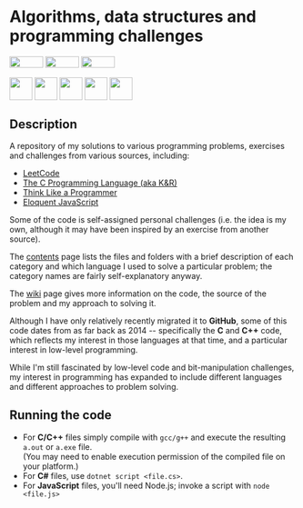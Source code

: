 # Algorithms, data structures and programming challenges

<div align="left">
<img style="vertical-align: middle; height: 20px; width: 59px;" src="https://img.shields.io/badge/-Linux-grey?logo=linux" />
<img style="vertical-align: middle; height: 20px; width: 59px;" src="https://img.shields.io/badge/-macOS-black?logo=apple" />
<img style="vertical-align: middle; height: 20px; width: 59px;" src="https://img.shields.io/badge/-Windows-red" /><br><br>
<img style="vertical-align: middle; height: 40px; width: 40px;" src="https://cdn.jsdelivr.net/gh/devicons/devicon@latest/icons/c/c-original.svg" />
<img style="vertical-align: middle; height: 40px; width: 40px;" src="https://cdn.jsdelivr.net/gh/devicons/devicon@latest/icons/cplusplus/cplusplus-original.svg" />
<img style="vertical-align: middle; height: 40px; width: 40px;" src="https://cdn.jsdelivr.net/gh/devicons/devicon@latest/icons/csharp/csharp-original.svg" />
<img style="vertical-align: middle; height: 40px; width: 40px;" src="https://cdn.jsdelivr.net/gh/devicons/devicon@latest/icons/javascript/javascript-original.svg" />
<img style="vertical-align: middle; height: 40px; width: 40px;" src="https://cdn.jsdelivr.net/gh/devicons/devicon@latest/icons/python/python-original.svg" />
</div>

## Description

A repository of my solutions to various programming problems, exercises and challenges from various sources, including:  

* [LeetCode](https://leetcode.com/)
* [The C Programming Language (aka K&R)](https://en.wikipedia.org/wiki/The_C_Programming_Language)  
* [Think Like a Programmer](https://nostarch.com/thinklikeaprogrammer)  
* [Eloquent JavaScript](https://eloquentjavascript.net/)

Some of the code is self-assigned personal challenges (i.e. the idea is my own, although it may have been inspired by an exercise from another source).  

The [contents](DIRECTORY.md) page lists the files and folders with a brief description of each category and which language I used to solve a particular problem; the category names are fairly self-explanatory anyway.  

The [wiki][wiki] page gives more information on the code, the source of the problem and my approach to solving it.  

Although I have only relatively recently migrated it to **GitHub**, some of this code dates from as far back as 2014 -- specifically the **C** and **C++** code, which reflects my interest in those languages at that time, and a particular interest in low-level programming.  

While I'm still fascinated by low-level code and bit-manipulation challenges, my interest in programming has expanded to include different languages and different approaches to problem solving.  

## Running the code

* For **C/C++** files simply compile with `gcc/g++` and execute the resulting `a.out` or `a.exe` file.  
(You may need to enable execution permission of the compiled file on your platform.)  
* For **C#** files, use `dotnet script <file.cs>`.  
* For **JavaScript** files, you'll need Node.js; invoke a script with `node <file.js>`  


<!-- External Links -->

[wiki]: https://github.com/cruelandunusual/Algorithms-Data-Structures-and-Programming-Challenges/wiki